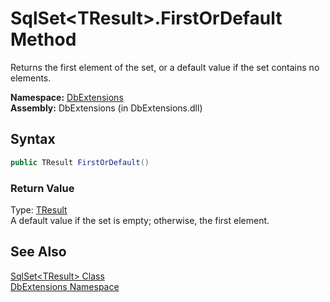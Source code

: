 SqlSet&lt;TResult>.FirstOrDefault Method
========================================
Returns the first element of the set, or a default value if the set contains no elements.

**Namespace:** [DbExtensions][1]  
**Assembly:** DbExtensions (in DbExtensions.dll)

Syntax
------

```csharp
public TResult FirstOrDefault()
```

### Return Value
Type: [TResult][2]  
A default value if the set is empty; otherwise, the first element.

See Also
--------
[SqlSet&lt;TResult> Class][2]  
[DbExtensions Namespace][1]  

[1]: ../README.md
[2]: README.md